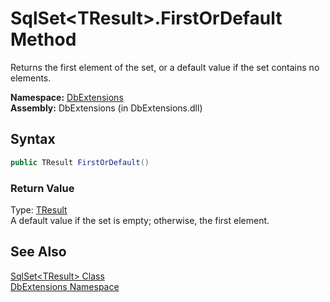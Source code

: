 SqlSet&lt;TResult>.FirstOrDefault Method
========================================
Returns the first element of the set, or a default value if the set contains no elements.

**Namespace:** [DbExtensions][1]  
**Assembly:** DbExtensions (in DbExtensions.dll)

Syntax
------

```csharp
public TResult FirstOrDefault()
```

### Return Value
Type: [TResult][2]  
A default value if the set is empty; otherwise, the first element.

See Also
--------
[SqlSet&lt;TResult> Class][2]  
[DbExtensions Namespace][1]  

[1]: ../README.md
[2]: README.md